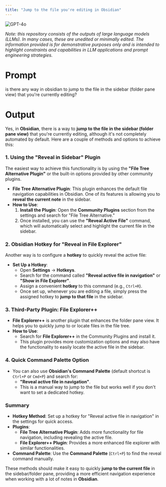 ```yaml
---
title: "Jump to the file you're editing in Obsidian"
---
```

![GPT-4o](https://img.shields.io/badge/GPT--4o-3333FF?style=for-the-badge&logo=openai&logoColor=white)



*Note: this repository consists of the outputs of large language models (LLMs). In many cases, these are unedited or minimally edited. The information provided is for demonstrative purposes only and is intended to highlight constraints and capabilities in LLM applications and prompt engineering strategies.*


# Prompt

is there any way in obsidian to jump to the file in the sidebar (folder pane view) that you're currently editing?

# Output

Yes, in **Obsidian**, there is a way to **jump to the file in the sidebar (folder pane view)** that you're currently editing, although it's not completely automated by default. Here are a couple of methods and options to achieve this:

### 1. **Using the "Reveal in Sidebar" Plugin**
The easiest way to achieve this functionality is by using the **"File Tree Alternative Plugin"** or the built-in options provided by other community plugins.

- **File Tree Alternative Plugin**: This plugin enhances the default file navigation capabilities in Obsidian. One of its features is allowing you to **reveal the current note** in the sidebar.
- **How to Use**:
  1. **Install the Plugin**: Open the **Community Plugins** section from the settings and search for "File Tree Alternative."
  2. Once installed, you can use the **"Reveal Active File"** command, which will automatically select and highlight the current file in the sidebar.

### 2. **Obsidian Hotkey for "Reveal in File Explorer"**
Another way is to configure a **hotkey** to quickly reveal the active file:

- **Set Up a Hotkey**:
  - Open **Settings** → **Hotkeys**.
  - Search for the command called **"Reveal active file in navigation"** or **"Show in File Explorer"**.
  - Assign a convenient **hotkey** to this command (e.g., `Ctrl+R`).
  - Once set up, whenever you are editing a file, simply press the assigned hotkey to **jump to that file** in the sidebar.

### 3. **Third-Party Plugin: File Explorer++**
- **File Explorer++** is another plugin that enhances the folder pane view. It helps you to quickly jump to or locate files in the file tree.
- **How to Use**:
  - Search for **File Explorer++** in the Community Plugins and install it.
  - This plugin provides more customization options and may also have the functionality to easily locate the active file in the sidebar.

### 4. **Quick Command Palette Option**
- You can also use **Obsidian's Command Palette** (default shortcut is `Ctrl+P` or `Cmd+P`) and search for:
  - **"Reveal active file in navigation"**.
  - This is a manual way to jump to the file but works well if you don't want to set a dedicated hotkey.

### Summary
- **Hotkey Method**: Set up a hotkey for "Reveal active file in navigation" in the settings for quick access.
- **Plugins**:
  - **File Tree Alternative Plugin**: Adds more functionality for file navigation, including revealing the active file.
  - **File Explorer++ Plugin**: Provides a more enhanced file explorer with similar functionalities.
- **Command Palette**: Use the **Command Palette** (`Ctrl+P`) to find the reveal command manually.

These methods should make it easy to quickly **jump to the current file** in the sidebar/folder pane, providing a more efficient navigation experience when working with a lot of notes in **Obsidian**.